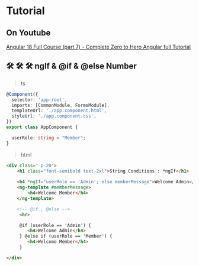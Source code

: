 # Tutorial

## On Youtube

[Angular 18 Full Course (part 7) - Complete Zero to Hero Angular full Tutorial](https://www.youtube.com/watch?v=R3y1FvJihUE&list=PLG6SdLSnBhdWj797VAEvABNYIBEaVQnfF&index=24)

## 🛠️ 🛠️ 🛠️ ngIf & @if & @else Number

> ts

```ts
@Component({
  selector: 'app-root',
  imports: [CommonModule, FormsModule],
  templateUrl: './app.component.html',
  styleUrl: './app.component.css',
})
export class AppComponent {

  userRole: string = "Member";
}
```

> html

```html
<div class=" p-20">
    <h1 class="font-semibold text-2xl">String Conditions : *ngIf</h1>
    
    <h4 *ngIf="userRole == 'Admin'; else memberMessage">Welcome Admin</h4>
    <ng-template #memberMessage>
        <h4>Welcome Member</h4>
    </ng-template>

    <!-- @if , @else -->
     <hr>

     @if (userRole == 'Admin') {
        <h4>Welcome Admin</h4>
     } @else if (userRole == 'Member') {
        <h4>Welcome Member</h4>
     }

</div>
```
